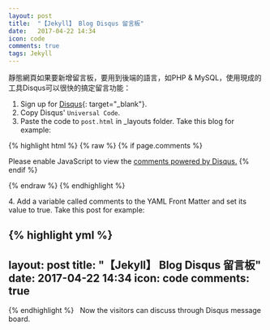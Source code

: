 ```yaml
---
layout: post
title:  "【Jekyll】 Blog Disqus 留言板"
date:   2017-04-22 14:34
icon: code
comments: true
tags: Jekyll
---
```


靜態網頁如果要新增留言板，要用到後端的語言，如PHP & MySQL，使用現成的工具Disqus可以很快的搞定留言功能：

1. Sign up for [Disqus](https://disqus.com/){: target="_blank"}.
2. Copy Disqus' ``Universal Code``.
3. Paste the code to `post.html` in _layouts folder. Take this blog for example:

{% highlight html %}
{% raw %}
{% if page.comments %}
<div id="disqus_thread"></div>
<script>

/**
*  RECOMMENDED CONFIGURATION VARIABLES: EDIT AND UNCOMMENT THE SECTION BELOW TO INSERT DYNAMIC VALUES FROM YOUR PLATFORM OR CMS.
*  LEARN WHY DEFINING THESE VARIABLES IS IMPORTANT: https://disqus.com/admin/universalcode/#configuration-variables*/
/*
var disqus_config = function () {
this.page.url = PAGE_URL;  // Replace PAGE_URL with your page's canonical URL variable
this.page.identifier = PAGE_IDENTIFIER; // Replace PAGE_IDENTIFIER with your page's unique identifier variable
};
*/
(function() { // DON'T EDIT BELOW THIS LINE
var d = document, s = d.createElement('script');
s.src = 'https://https-noworneverev-github-io.disqus.com/embed.js';
s.setAttribute('data-timestamp', +new Date());
(d.head || d.body).appendChild(s);
})();
</script>
<noscript>Please enable JavaScript to view the <a href="https://disqus.com/?ref_noscript">comments powered by Disqus.</a></noscript>
{% endif %}

{% endraw %}
{% endhighlight %}

4\. Add a variable called comments to the YAML Front Matter and set its value to true. Take this post for example:

{% highlight yml %}
---
layout: post
title:  "【Jekyll】 Blog Disqus 留言板"
date:   2017-04-22 14:34
icon: code
comments: true
---

{% endhighlight %}
&nbsp;&nbsp;Now the visitors can discuss through Disqus message board.








